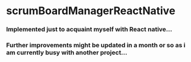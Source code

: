 # scrumBoardManagerReactNative 

### Implemented just to acquaint myself with React native...
### Further improvements might be updated in a month or so as i am currently busy with another project...
